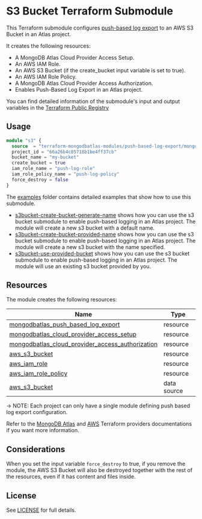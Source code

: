 # S3 Bucket Terraform Submodule

This Terraform submodule configures [push-based log export](https://www.mongodb.com/docs/atlas/push-logs/) to an AWS S3 Bucket in an Atlas project. 

It creates the following resources:

- A MongoDB Atlas Cloud Provider Access Setup.
- An AWS IAM Role.
- An AWS S3 Bucket (if the create_bucket input variable is set to true).
- An AWS IAM Role Policy.
- A MongoDB Atlas Cloud Provider Access Authorization.
- Enables Push-Based Log Export in an Atlas project.

You can find detailed information of the submodule's input and output variables in the [Terraform Public Registry](https://registry.terraform.io/modules/terraform-mongodbatlas-modules/push-based-log-export/mongodbatlas/latest/submodules/s3-bucket)

## Usage 

```terraform
module "s3" {
  source  = "terraform-mongodbatlas-modules/push-based-log-export/mongodbatlas//modules/s3-bucket"
  project_id = "66a26b4c85718b1be4ff37cb"
  bucket_name = "my-bucket"
  create_bucket = true
  iam_role_name = "push-log-role"
  iam_role_policy_name = "push-log-policy"
  force_destroy = false
}
```

The [examples](https://github.com/terraform-mongodbatlas-modules/terraform-mongodbatlas-push-based-log-export/tree/main/examples) folder contains detailed examples that show how to use this submodule.

- [s3bucket-create-bucket-generate-name](https://github.com/terraform-mongodbatlas-modules/terraform-mongodbatlas-push-based-log-export/tree/main/examples/s3bucket-create-bucket-generate-name) shows how you can use the s3 bucket submodule to enable push-based logging in an Atlas project. The module will create a new s3 bucket with a default name.
- [s3bucket-create-bucket-provided-name](https://github.com/terraform-mongodbatlas-modules/terraform-mongodbatlas-push-based-log-export/tree/main/examples/s3bucket-create-bucket-provided-name) shows how you can use the s3 bucket submodule to enable push-based logging in an Atlas project. The module will create a new s3 bucket with the name specified.
- [s3bucket-use-provided-bucket](https://github.com/terraform-mongodbatlas-modules/terraform-mongodbatlas-push-based-log-export/tree/main/examples/s3bucket-use-provided-bucket) shows how you can use the s3 bucket submodule to enable push-based logging in an Atlas project. The module will use an existing s3 bucket provided by you.

## Resources

The module creates the following resources:

| Name | Type |
|------|------|
| [mongodbatlas_push_based_log_export](https://registry.terraform.io/providers/mongodb/mongodbatlas/latest/docs/resources/push_based_log_export) | resource |
| [mongodbatlas_cloud_provider_access_setup](https://registry.terraform.io/providers/mongodb/mongodbatlas/latest/docs/resources/cloud_provider_access#mongodbatlas_cloud_provider_access_setup) | resource |
| [mongodbatlas_cloud_provider_access_authorization](https://registry.terraform.io/providers/mongodb/mongodbatlas/latest/docs/resources/cloud_provider_access#mongodbatlas_cloud_provider_access_authorization) | resource |
| [aws_s3_bucket](https://registry.terraform.io/providers/hashicorp/aws/latest/docs/resources/s3_bucket) | resource |
| [aws_iam_role](https://registry.terraform.io/providers/hashicorp/aws/latest/docs/resources/iam_role) | resource |
| [aws_iam_role_policy](https://registry.terraform.io/providers/hashicorp/aws/latest/docs/resources/iam_role_policy) | resource |
| [aws_s3_bucket](https://registry.terraform.io/providers/hashicorp/aws/latest/docs/data-sources/s3_bucket) | data source | resource |


-> NOTE: Each project can only have a single module defining push based log export configuration.


Refer to the [MongoDB Atlas](https://registry.terraform.io/providers/mongodb/mongodbatlas/latest/docs) and [AWS](https://registry.terraform.io/providers/hashicorp/aws/latest/docs) Terraform providers documentations if you want more information.

## Considerations

When you set the input variable `force_destroy` to true, if you remove the module, the AWS S3 Bucket will also be destroyed together with the rest of the resources, even if it has content and files inside.


## License

See [LICENSE](https://github.com/terraform-mongodbatlas-modules/terraform-mongodbatlas-push-based-log-export/blob/main/LICENSE) for full details.
